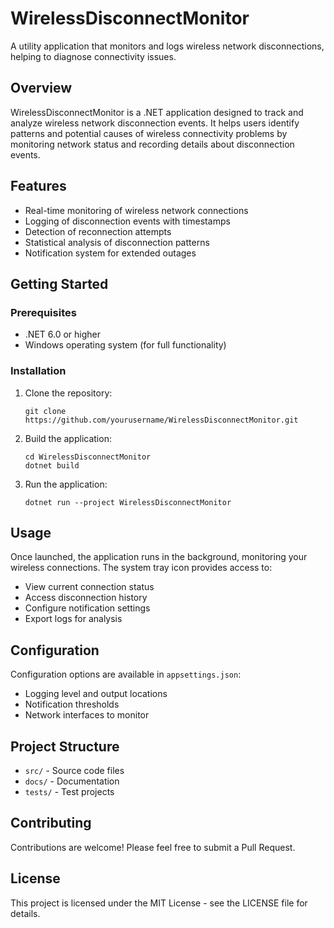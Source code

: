 # WirelessDisconnectMonitor

A utility application that monitors and logs wireless network disconnections, helping to diagnose connectivity issues.

## Overview

WirelessDisconnectMonitor is a .NET application designed to track and analyze wireless network disconnection events. It helps users identify patterns and potential causes of wireless connectivity problems by monitoring network status and recording details about disconnection events.

## Features

- Real-time monitoring of wireless network connections
- Logging of disconnection events with timestamps
- Detection of reconnection attempts
- Statistical analysis of disconnection patterns
- Notification system for extended outages

## Getting Started

### Prerequisites

- .NET 6.0 or higher
- Windows operating system (for full functionality)

### Installation

1. Clone the repository:
   ```
   git clone https://github.com/yourusername/WirelessDisconnectMonitor.git
   ```

2. Build the application:
   ```
   cd WirelessDisconnectMonitor
   dotnet build
   ```

3. Run the application:
   ```
   dotnet run --project WirelessDisconnectMonitor
   ```

## Usage

Once launched, the application runs in the background, monitoring your wireless connections. The system tray icon provides access to:

- View current connection status
- Access disconnection history
- Configure notification settings
- Export logs for analysis

## Configuration

Configuration options are available in `appsettings.json`:

- Logging level and output locations
- Notification thresholds
- Network interfaces to monitor

## Project Structure

- `src/` - Source code files
- `docs/` - Documentation
- `tests/` - Test projects

## Contributing

Contributions are welcome! Please feel free to submit a Pull Request.

## License

This project is licensed under the MIT License - see the LICENSE file for details.

